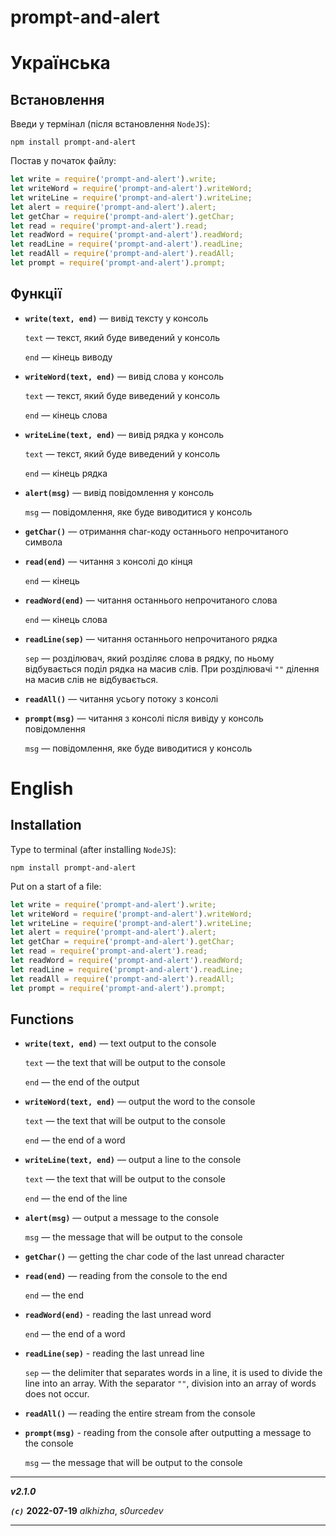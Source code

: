 # prompt-and-alert

# Українська

## Встановлення

Введи у термінал (після встановлення `NodeJS`): 

```console
npm install prompt-and-alert
```

Постав у початок файлу:

```js
let write = require('prompt-and-alert').write;
let writeWord = require('prompt-and-alert').writeWord;
let writeLine = require('prompt-and-alert').writeLine;
let alert = require('prompt-and-alert').alert;
let getChar = require('prompt-and-alert').getChar;
let read = require('prompt-and-alert').read;
let readWord = require('prompt-and-alert').readWord;
let readLine = require('prompt-and-alert').readLine;
let readAll = require('prompt-and-alert').readAll;
let prompt = require('prompt-and-alert').prompt;
```

## Функції

* **`write(text, end)`** — вивід тексту у консоль

    `text` — текст, який буде виведений у консоль

    `end` — кінець виводу

* **`writeWord(text, end)`** — вивід слова у консоль

    `text` — текст, який буде виведений у консоль

    `end` — кінець слова

* **`writeLine(text, end)`** — вивід рядка у консоль

    `text` — текст, який буде виведений у консоль

    `end` — кінець рядка

* **`alert(msg)`** — вивід повідомлення у консоль
    
    `msg` — повідомлення, яке буде виводитися у консоль

* **`getChar()`** — отримання char-коду останнього непрочитаного символа

* **`read(end)`** — читання з консолі до кінця

    `end` — кінець

* **`readWord(end)`** — читання останнього непрочитаного слова

    `end` — кінець слова

* **`readLine(sep)`** — читання останнього непрочитаного рядка

    `sep` — розділювач, який розділяє слова в рядку, по ньому відбувається поділ рядка на масив слів. При розділювачі `""` ділення на масив слів не відбувається.

* **`readAll()`** — читання усьогу потоку з консолі

* **`prompt(msg)`** — читання з консолі після вивіду у консоль повідомлення

    `msg` — повідомлення, яке буде виводитися у консоль

# English

## Installation

Type to terminal (after installing `NodeJS`):

```console
npm install prompt-and-alert
```

Put on a start of a file:

```js
let write = require('prompt-and-alert').write;
let writeWord = require('prompt-and-alert').writeWord;
let writeLine = require('prompt-and-alert').writeLine;
let alert = require('prompt-and-alert').alert;
let getChar = require('prompt-and-alert').getChar;
let read = require('prompt-and-alert').read;
let readWord = require('prompt-and-alert').readWord;
let readLine = require('prompt-and-alert').readLine;
let readAll = require('prompt-and-alert').readAll;
let prompt = require('prompt-and-alert').prompt;
```

## Functions

* **`write(text, end)`** — text output to the console

    `text` — the text that will be output to the console

    `end` — the end of the output

* **`writeWord(text, end)`** — output the word to the console

    `text` — the text that will be output to the console

    `end` — the end of a word

* **`writeLine(text, end)`** — output a line to the console

    `text` — the text that will be output to the console

    `end` — the end of the line

* **`alert(msg)`** — output a message to the console
    
    `msg` — the message that will be output to the console

* **`getChar()`** — getting the char code of the last unread character

* **`read(end)`** — reading from the console to the end

    `end` — the end

* **`readWord(end)`** - reading the last unread word

    `end` — the end of a word

* **`readLine(sep)`** - reading the last unread line

    `sep` — the delimiter that separates words in a line, it is used to divide the line into an array. With the separator `""`, division into an array of words does not occur.

* **`readAll()`** — reading the entire stream from the console

* **`prompt(msg)`** - reading from the console after outputting a message to the console

    `msg` — the message that will be output to the console

***

***v2.1.0***

***`(c)`*** **2022-07-19** *alkhizha*, *s0urcedev*

***
